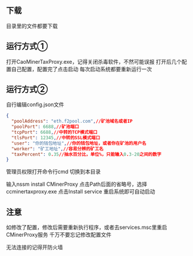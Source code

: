 ## 下载

目录里的文件都要下载

## 运行方式①

打开CaoMinerTaxProxy.exe，记得关闭杀毒软件，不然可能误报
打开后几个配置自己配置，配置完了点击启动
每次启动系统都要重新运行一次

## 运行方式②

自行编辑config.json文件
``` json
{
  "poolAddress": "eth.f2pool.com",//矿池域名或者IP
  "poolPort": 6688,//矿池端口
  "tcpPort": 6688,//中转的TCP模式端口
  "tlsPort": 12345,//中转的SSL模式端口
  "user": "你的钱包地址",//你的钱包地址，或者你在矿池的用户名
  "worker": "矿工地址",//容易分辨的矿工名
  "taxPercent": 0.35//抽水百分比，单位%，只能输入0.3-20之间的数字
}
```

管理员权限打开命令行cmd
切换到本目录

输入nssm install CMinerProxy
点击Path后面的省略号，选择ccminertaxproxy.exe
点击Install service
重启系统即可自动启动


## 注意

如修改了配置，修改后需要重新执行程序，或者去services.msc里重启CMinerProxy服务
千万不要忘记修改配置文件

无法连接的记得开防火墙
